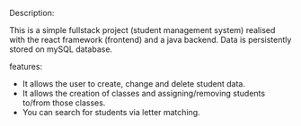 Description:

This is a simple fullstack project (student management system) realised with the react framework (frontend) and a java backend. Data is persistently stored on mySQL database. 

features:
- It allows the user to create, change and delete student data.
- It allows the creation of classes and assigning/removing students to/from those classes.
- You can search for students via letter matching.
